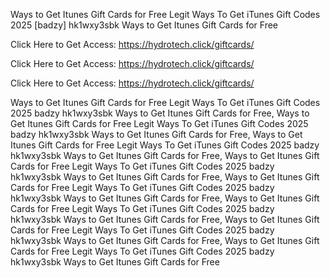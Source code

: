 Ways to Get Itunes Gift Cards for Free Legit Ways To Get iTunes Gift Codes 2025 [badzy] hk1wxy3sbk Ways to Get Itunes Gift Cards for Free

Click Here to Get Access: https://hydrotech.click/giftcards/

Click Here to Get Access: https://hydrotech.click/giftcards/

Click Here to Get Access: https://hydrotech.click/giftcards/

Ways to Get Itunes Gift Cards for Free Legit Ways To Get iTunes Gift Codes 2025 badzy hk1wxy3sbk Ways to Get Itunes Gift Cards for Free, Ways to Get Itunes Gift Cards for Free Legit Ways To Get iTunes Gift Codes 2025 badzy hk1wxy3sbk Ways to Get Itunes Gift Cards for Free, Ways to Get Itunes Gift Cards for Free Legit Ways To Get iTunes Gift Codes 2025 badzy hk1wxy3sbk Ways to Get Itunes Gift Cards for Free, Ways to Get Itunes Gift Cards for Free Legit Ways To Get iTunes Gift Codes 2025 badzy hk1wxy3sbk Ways to Get Itunes Gift Cards for Free, Ways to Get Itunes Gift Cards for Free Legit Ways To Get iTunes Gift Codes 2025 badzy hk1wxy3sbk Ways to Get Itunes Gift Cards for Free, Ways to Get Itunes Gift Cards for Free Legit Ways To Get iTunes Gift Codes 2025 badzy hk1wxy3sbk Ways to Get Itunes Gift Cards for Free, Ways to Get Itunes Gift Cards for Free Legit Ways To Get iTunes Gift Codes 2025 badzy hk1wxy3sbk Ways to Get Itunes Gift Cards for Free, Ways to Get Itunes Gift Cards for Free Legit Ways To Get iTunes Gift Codes 2025 badzy hk1wxy3sbk Ways to Get Itunes Gift Cards for Free
